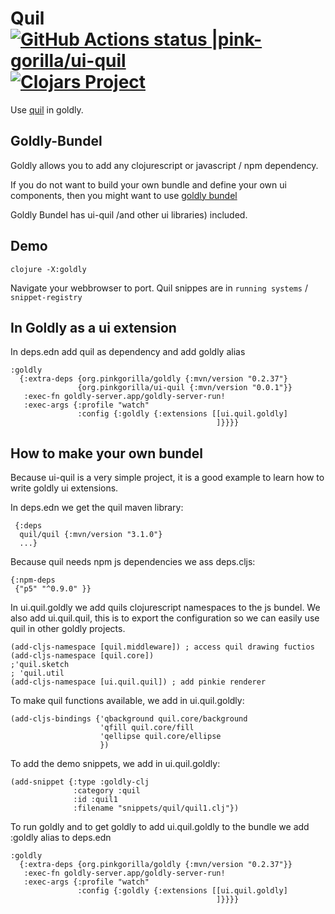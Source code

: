# Quil [![GitHub Actions status |pink-gorilla/ui-quil](https://github.com/pink-gorilla/ui-quil/workflows/CI/badge.svg)](https://github.com/pink-gorilla/ui-quil/actions?workflow=CI)[![Clojars Project](https://img.shields.io/clojars/v/org.pinkgorilla/ui-quil.svg)](https://clojars.org/org.pinkgorilla/ui-quil)

Use [quil](http://quil.info/) in goldly.

## Goldly-Bundel

Goldly allows you to add any clojurescript or javascript / npm dependency.

If you do not want to build your own bundle and define your own ui components,
then you might want to use [goldly bundel](https://github.com/pink-gorilla/goldly-bundel)

Goldly Bundel has ui-quil /and other ui libraries) included. 

## Demo

```
clojure -X:goldly
```

Navigate your webbrowser to port. 
Quil snippes are in `running systems` / `snippet-registry`


## In Goldly as a ui extension

In deps.edn add quil as dependency and add goldly alias

```
:goldly
  {:extra-deps {org.pinkgorilla/goldly {:mvn/version "0.2.37"}
               {org.pinkgorilla/ui-quil {:mvn/version "0.0.1"}}
   :exec-fn goldly-server.app/goldly-server-run!
   :exec-args {:profile "watch"
               :config {:goldly {:extensions [[ui.quil.goldly]
                                              ]}}}}
```

## How to make your own bundel

Because ui-quil is a very simple project, it is a good example to learn
how to write goldly ui extensions.

In deps.edn we get the quil maven library:
```
 {:deps
  quil/quil {:mvn/version "3.1.0"}
  ...}
```

Because quil needs npm js dependencies we ass deps.cljs:
```
{:npm-deps
 {"p5" "^0.9.0" }}
```

In ui.quil.goldly we add quils clojurescript namespaces to the js bundel.
We also add ui.quil.quil, this is to export the configuration so we can
easily use quil in other goldly projects.
```
(add-cljs-namespace [quil.middleware]) ; access quil drawing fuctios
(add-cljs-namespace [quil.core])
;'quil.sketch
; 'quil.util
(add-cljs-namespace [ui.quil.quil]) ; add pinkie renderer
```


To make quil functions available, we add in ui.quil.goldly:
```
(add-cljs-bindings {'qbackground quil.core/background
                    'qfill quil.core/fill
                    'qellipse quil.core/ellipse
                    })
```


To add the demo snippets, we add in ui.quil.goldly:
```
(add-snippet {:type :goldly-clj
              :category :quil
              :id :quil1
              :filename "snippets/quil/quil1.clj"})
```


To run goldly and to get goldly to add ui.quil.goldly to
the bundle we add :goldly alias to deps.edn
```
:goldly
  {:extra-deps {org.pinkgorilla/goldly {:mvn/version "0.2.37"}}
   :exec-fn goldly-server.app/goldly-server-run!
   :exec-args {:profile "watch"
               :config {:goldly {:extensions [[ui.quil.goldly]
                                              ]}}}}
```



